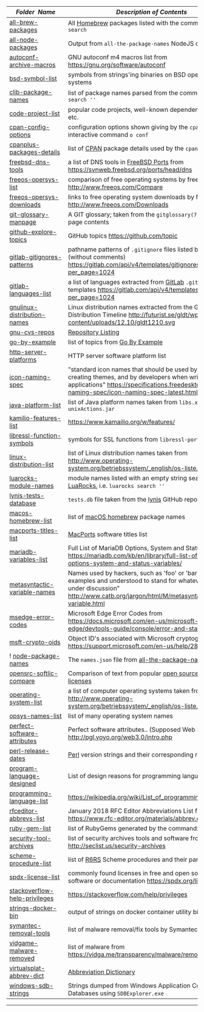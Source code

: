 |&nbsp;&nbsp;&nbsp;&nbsp;_Folder&nbsp;&nbsp;Name_&nbsp;&nbsp;&nbsp;&nbsp;| _Description of Contents_
|:----------------|--------------------------------------------------------------------------------------------------------------------------------------------------------
| [all-brew-packages](all-brew-packages.txt) | All [Homebrew](https://brew.sh) packages listed with the command: `brew search`
| [all-node-packages](all-node-packages.txt) | Output from `all-the-package-names` NodeJS command
| [autoconf-archive-macros](autoconf-archive-macros.txt) | GNU autoconf m4 macros list from <https://gnu.org/software/autoconf>
| [bsd-symbol-list](bsd-symbol-list.txt) |  symbols from strings'ing binaries on BSD operating systems 
| [clib-package-names](clib-package-names.txt) | list of package names parsed from the command `clib search ''`
| [code-project-list](code-project-list.txt) |  popular code projects, well-known dependencies, API's, etc. 
| [cpan-config-options](cpan-config-options.txt) | configuration options shown giving by the `cpan` utility the interactive command `o conf`  
| [cpanplus-packages-details](cpanplus-packages-details.txt.gz) |  list of [CPAN](https://cpan.org "Comprehensive Perl Archive Network") package details used by the `cpanplus` utility
| [freebsd-dns-tools](freebsd-dns-tools.txt) |  a list of DNS tools in [FreeBSD Ports](https://wikipedia.org/wiki/FreeBSD_Ports) from <https://svnweb.freebsd.org/ports/head/dns> 
| [freeos-opersys-list](freeos-opersys-list.txt) |  comparison of free operating systems by freeos.com <http://www.freeos.com/Compare> 
| [freeos-opersys-downloads](freeos-opersys-downloads.md) |  links to free operating system downloads by freeos.com <http://www.freeos.com/Downloads> 
| [git-glossary-manpage](git-glossary-manpage.md) |  A GIT glossary; taken from the `gitglossary(7)` manual page contents 
| [github-explore-topics](github-explore-topics.txt) |  GitHub topics <https://github.com/topic> 
| [gitlab-gitignores-patterns](gitlab-gitignores-patterns.txt) |  pathname patterns of `.gitignore` files listed by GitLab API (without comments) <https://gitlab.com/api/v4/templates/gitignores?per_page=1024> 
| [gitlab-languages-list](gitlab-languages-list.txt) |  a list of languages extracted from [GitLab](https://gitlab.com) `.gitignore` templates <https://gitlab.com/api/v4/templates/gitignores?per_page=1024> 
| [gnulinux-distribution-names](gnulinux-distribution-names.txt) |  Linux distribution names extracted from the GNU/Linux Distribution Timeline <http://futurist.se/gldt/wp-content/uploads/12.10/gldt1210.svg> 
| [gnu-cvs-repos](gnu-cvs-repos.txt) |  [Repository Listing](http://cvs.savannah.gnu.org/viewvc) 
| [go-by-example](go-by-example.txt) |  list of topics from [Go By Example](https://gobyexample.com) 
| [http-server-platforms](http-server-platforms.txt) |  HTTP server software platform list 
| [icon-naming-spec](icon-naming-spec.txt) |  "standard icon names that should be used by artists when creating themes, and by developers when writing applications" <https://specifications.freedesktop.org/icon-naming-spec/icon-naming-spec-latest.html> 
| [java-platform-list](java-platform-list.txt) |  list of Java platform names taken from `libs.xml` `unixActions.jar` 
| [kamilio-features-list](kamilio-features-list.txt) |  <https://www.kamailio.org/w/features/> 
| [libressl-function-symbols](libressl-function-symbols.txt) |  symbols for SSL functions from `libressl-portable` 
| [linux-distribution-list](linux-distribution-list.txt) | list of Linux distribution names taken from <http://www.operating-system.org/betriebssystem/_english/os-liste.htm> 
| [luarocks-module-names](luarocks-module-names.txt) | module names listed with an empty string search using [LuaRocks](https://luarocks.org), i.e. `luarocks search ''`
| [lynis-tests-database](lynis-tests-database.txt) | `tests.db` file taken from the [lynis](https://github.com/CISOfy/lynis "Security auditing tool for UNIX-based systems") GitHub repository
| [macos-homebrew-list](macos-homebrew-list.txt) |  list of [macOS homebrew](https://brew.sh) package names 
| [macports-titles-list](macports-titles-list.txt) |  [MacPorts](https://www.macports.org) software titles list 
| [mariadb-variables-list](mariadb-variables-list.txt) |  Full List of MariaDB Options, System and Status Variables <https://mariadb.com/kb/en/library/full-list-of-mariadb-options-system-and-status-variables/> 
| [metasyntactic-variable-names](metasyntactic-variable-names.txt)  |  Names used by hackers, such as 'foo' or 'bar' .. "in examples and understood to stand for whatever thing is under discussion" <http://www.catb.org/jargon/html/M/metasyntactic-variable.html>  
| [msedge-error-codes](msedge-error-codes.txt) | Microsoft Edge Error Codes from <https://docs.microsoft.com/en-us/microsoft-edge/devtools-guide/console/error-and-status-codes>
| [msft-crypto-oids](msft-crypto-oids.txt) | Object ID's associated with Microsoft cryptography <https://support.microsoft.com/en-us/help/287547/>
! [node-package-names](node-package-names.json) | The `names.json` file from [all-the-package-names](https://npmjs.com/package/all-the-package-names)  
| [opensrc-softlic-compare](opensrc-softlic-compare.md) |  Comparison of text from popular [open source software licenses](https://opensource.org/licenses) 
| [operating-system-list](operating-system-list.txt) |  a list of computer operating systems taken from <http://www.operating-system.org/betriebssystem/_english/os-liste.htm> 
| [opsys-names-list](opsys-names-list.txt) |  list of many operating system names 
| [perfect-software-attributes](perfect-software-attributes.txt) |  Perfect software attributes.. (Supposed Web 3.0 features) <http://pgl.yoyo.org/web3.0/intro.php> 
| [perl-release-dates](perl-release-dates.txt) |  [Perl](https://www.perl.org) version strings and their corresponding release dates 
| [program-language-designed](program-language-designed.txt) |  List of design reasons for programming languages 
| [programming-language-list](programming-language-list.txt) |  <https://wikipedia.org/wiki/List_of_programming_languages> 
| [rfceditor-abbrevs-list](rfceditor-abbrevs-list.txt) |  January 2018 RFC Editor Abbreviations List from <https://www.rfc-editor.org/materials/abbrev.expansion.txt> 
| [ruby-gem-list](ruby-gem-list.txt) |  list of RubyGems generated by the command: `gem search` 
| [security-tool-archives](security-tool-archives.txt) |  list of security archives tools and software from <http://seclist.us/security-archives> 
| [scheme-procedure-list](scheme-procedure-list.txt) | list of [R6RS](https://r6rs.org) Scheme procedures and their parameters
| [spdx-license-list](spdx-license-list.txt) |  commonly found licenses in free and open source software or documentation <https://spdx.org/licenses/> 
| [stackoverflow-help-privileges](stackoverflow-help-privileges.txt) |  <https://stackoverflow.com/help/privileges> 
| [strings-docker-bin](strings-docker-bin.txt) |  output of strings on docker container utility binary 
| [symantec-removal-tools](symantec-removal-tools.txt) |  list of malware removal/fix tools by Symantec 
| [vidgame-malware-removed](vidgame-malware-removed.txt) |  list of malware from <https://vidga.me/transparency/malware/removed.txt> 
| [virtualsplat-abbrev-dict](virtualsplat-abbrev-dict.txt) |  [Abbreviation Dictionary](virtualsplat.com/abbrevs) 
| [windows-sdb-strings](windows-sdb-strings.txt) |  Strings dumped from Windows Application Compatibility Databases using `SDBExplorer.exe` 

* * *


